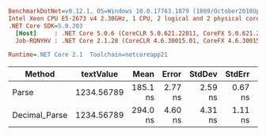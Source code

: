 ``` ini

BenchmarkDotNet=v0.12.1, OS=Windows 10.0.17763.1879 (1809/October2018Update/Redstone5)
Intel Xeon CPU E5-2673 v4 2.30GHz, 1 CPU, 2 logical and 2 physical cores
.NET Core SDK=5.0.203
  [Host]     : .NET Core 5.0.6 (CoreCLR 5.0.621.22011, CoreFX 5.0.621.22011), X64 RyuJIT
  Job-RQNYHV : .NET Core 2.1.28 (CoreCLR 4.6.30015.01, CoreFX 4.6.30015.01), X64 RyuJIT

Runtime=.NET Core 2.1  Toolchain=netcoreapp21  

```
|        Method |  textValue |     Mean |   Error |  StdDev |  StdErr |      Min |      Max |   Median | Ratio | MannWhitney(5%) | RatioSD |
|-------------- |----------- |---------:|--------:|--------:|--------:|---------:|---------:|---------:|------:|---------------- |--------:|
|         Parse | 1234.56789 | 185.1 ns | 2.77 ns | 2.59 ns | 0.67 ns | 181.1 ns | 189.3 ns | 185.9 ns |  1.00 |            Base |    0.00 |
| Decimal_Parse | 1234.56789 | 294.0 ns | 4.60 ns | 4.31 ns | 1.11 ns | 284.6 ns | 300.4 ns | 294.9 ns |  1.59 |          Slower |    0.04 |
